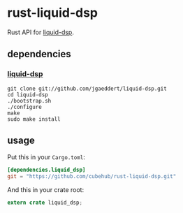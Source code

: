 # rust-liquid-dsp
Rust API for [liquid-dsp](https://github.com/jgaeddert/liquid-dsp).

## dependencies
### [liquid-dsp](https://github.com/jgaeddert/liquid-dsp)
    git clone git://github.com/jgaeddert/liquid-dsp.git
    cd liquid-dsp
    ./bootstrap.sh
    ./configure
    make
    sudo make install

## usage
Put this in your `Cargo.toml`:

```toml
[dependencies.liquid_dsp]
git = "https://github.com/cubehub/rust-liquid-dsp.git"
```

And this in your crate root:

```rust
extern crate liquid_dsp;
```
